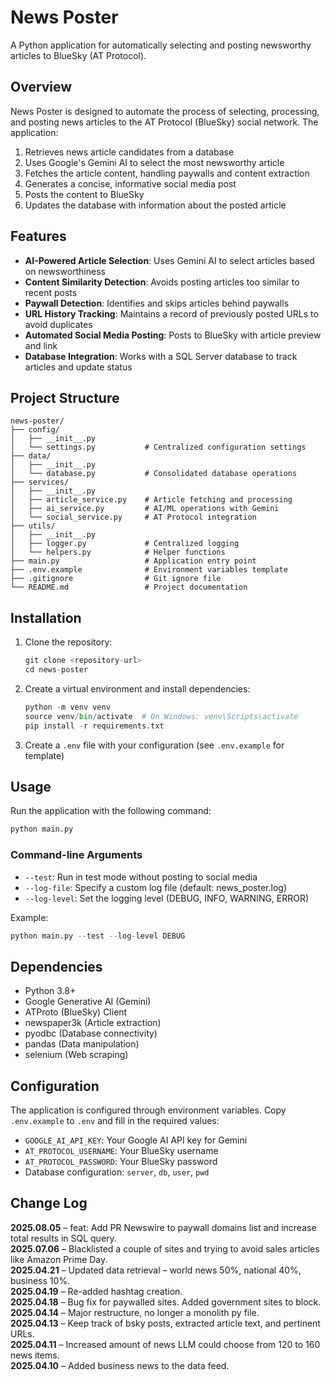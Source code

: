 # News Poster

A Python application for automatically selecting and posting newsworthy articles to BlueSky (AT Protocol).

## Overview

News Poster is designed to automate the process of selecting, processing, and posting news articles to the AT Protocol (BlueSky) social network. The application:

1. Retrieves news article candidates from a database
2. Uses Google's Gemini AI to select the most newsworthy article
3. Fetches the article content, handling paywalls and content extraction
4. Generates a concise, informative social media post
5. Posts the content to BlueSky
6. Updates the database with information about the posted article

## Features

- **AI-Powered Article Selection**: Uses Gemini AI to select articles based on newsworthiness
- **Content Similarity Detection**: Avoids posting articles too similar to recent posts
- **Paywall Detection**: Identifies and skips articles behind paywalls
- **URL History Tracking**: Maintains a record of previously posted URLs to avoid duplicates
- **Automated Social Media Posting**: Posts to BlueSky with article preview and link
- **Database Integration**: Works with a SQL Server database to track articles and update status

## Project Structure

```text
news-poster/
├── config/
│   ├── __init__.py
│   └── settings.py           # Centralized configuration settings
├── data/
│   ├── __init__.py
│   └── database.py           # Consolidated database operations
├── services/
│   ├── __init__.py
│   ├── article_service.py    # Article fetching and processing
│   ├── ai_service.py         # AI/ML operations with Gemini
│   └── social_service.py     # AT Protocol integration
├── utils/
│   ├── __init__.py
│   ├── logger.py             # Centralized logging
│   └── helpers.py            # Helper functions
├── main.py                   # Application entry point
├── .env.example              # Environment variables template
├── .gitignore                # Git ignore file
└── README.md                 # Project documentation
```

## Installation

1. Clone the repository:

   ```python
   git clone <repository-url>
   cd news-poster
   ```

2. Create a virtual environment and install dependencies:

   ```python
   python -m venv venv
   source venv/bin/activate  # On Windows: venv\Scripts\activate
   pip install -r requirements.txt
   ```

3. Create a `.env` file with your configuration (see `.env.example` for template)

## Usage

Run the application with the following command:

```python
python main.py
```

### Command-line Arguments

- `--test`: Run in test mode without posting to social media
- `--log-file`: Specify a custom log file (default: news_poster.log)
- `--log-level`: Set the logging level (DEBUG, INFO, WARNING, ERROR)

Example:

```python
python main.py --test --log-level DEBUG
```

## Dependencies

- Python 3.8+
- Google Generative AI (Gemini)
- ATProto (BlueSky) Client
- newspaper3k (Article extraction)
- pyodbc (Database connectivity)
- pandas (Data manipulation)
- selenium (Web scraping)

## Configuration

The application is configured through environment variables. Copy `.env.example` to `.env` and fill in the required values:

- `GOOGLE_AI_API_KEY`: Your Google AI API key for Gemini
- `AT_PROTOCOL_USERNAME`: Your BlueSky username
- `AT_PROTOCOL_PASSWORD`: Your BlueSky password
- Database configuration: `server`, `db`, `user`, `pwd`

## Change Log

**2025.08.05** – feat: Add PR Newswire to paywall domains list and increase total results in SQL query.  
**2025.07.06** – Blacklisted a couple of sites and trying to avoid sales articles like Amazon Prime Day.  
**2025.04.21** – Updated data retrieval – world news 50%, national 40%, business 10%.  
**2025.04.19** – Re-added hashtag creation.  
**2025.04.18** – Bug fix for paywalled sites. Added government sites to block.  
**2025.04.14** – Major restructure, no longer a monolith py file.  
**2025.04.13** – Keep track of bsky posts, extracted article text, and pertinent URLs.  
**2025.04.11** – Increased amount of news LLM could choose from 120 to 160 news items.  
**2025.04.10** – Added business news to the data feed.
